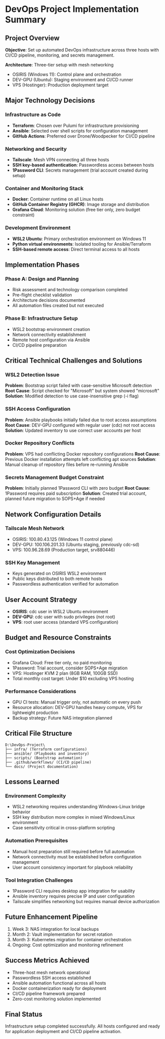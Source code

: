 # DevOps Project Implementation Summary

## Project Overview

**Objective**: Set up automated DevOps infrastructure across three hosts with CI/CD pipeline, monitoring, and secrets management.

**Architecture**: Three-tier setup with mesh networking
- OSIRIS (Windows 11): Control plane and orchestration
- DEV-GPU (Ubuntu): Staging environment and CI/CD runner  
- VPS (Hostinger): Production deployment target

## Major Technology Decisions

### Infrastructure as Code
- **Terraform**: Chosen over Pulumi for infrastructure provisioning
- **Ansible**: Selected over shell scripts for configuration management
- **GitHub Actions**: Preferred over Drone/Woodpecker for CI/CD pipeline

### Networking and Security
- **Tailscale**: Mesh VPN connecting all three hosts
- **SSH key-based authentication**: Passwordless access between hosts
- **1Password CLI**: Secrets management (trial account created during setup)

### Container and Monitoring Stack
- **Docker**: Container runtime on all Linux hosts
- **GitHub Container Registry (GHCR)**: Image storage and distribution
- **Grafana Cloud**: Monitoring solution (free tier only, zero budget constraint)

### Development Environment
- **WSL2 Ubuntu**: Primary orchestration environment on Windows 11
- **Python virtual environments**: Isolated tooling for Ansible/Terraform
- **SSH-based remote access**: Direct terminal access to all hosts

## Implementation Phases

### Phase A: Design and Planning
- Risk assessment and technology comparison completed
- Pre-flight checklist validation
- Architecture decisions documented
- All automation files created but not executed

### Phase B: Infrastructure Setup
- WSL2 bootstrap environment creation
- Network connectivity establishment
- Remote host configuration via Ansible
- CI/CD pipeline preparation

## Critical Technical Challenges and Solutions

### WSL2 Detection Issue
**Problem**: Bootstrap script failed with case-sensitive Microsoft detection
**Root Cause**: Script checked for "Microsoft" but system showed "microsoft"
**Solution**: Modified detection to use case-insensitive grep (-i flag)

### SSH Access Configuration
**Problem**: Ansible playbooks initially failed due to root access assumptions
**Root Cause**: DEV-GPU configured with regular user (cdc) not root access
**Solution**: Updated inventory to use correct user accounts per host

### Docker Repository Conflicts
**Problem**: VPS had conflicting Docker repository configurations
**Root Cause**: Previous Docker installation attempts left conflicting apt sources
**Solution**: Manual cleanup of repository files before re-running Ansible

### Secrets Management Budget Constraint
**Problem**: Initially planned 1Password CLI with zero budget
**Root Cause**: 1Password requires paid subscription
**Solution**: Created trial account, planned future migration to SOPS+Age if needed

## Network Configuration Details

### Tailscale Mesh Network
- OSIRIS: 100.80.43.125 (Windows 11 control plane)
- DEV-GPU: 100.106.201.33 (Ubuntu staging, previously cdc-sd)
- VPS: 100.96.28.69 (Production target, srv880446)

### SSH Key Management
- Keys generated on OSIRIS WSL2 environment
- Public keys distributed to both remote hosts
- Passwordless authentication verified for automation

## User Account Strategy
- **OSIRIS**: cdc user in WSL2 Ubuntu environment
- **DEV-GPU**: cdc user with sudo privileges (not root)
- **VPS**: root user access (standard VPS configuration)

## Budget and Resource Constraints

### Cost Optimization Decisions
- Grafana Cloud: Free tier only, no paid monitoring
- 1Password: Trial account, consider SOPS+Age migration
- VPS: Hostinger KVM 2 plan (8GB RAM, 100GB SSD)
- Total monthly cost target: Under $10 excluding VPS hosting

### Performance Considerations
- GPU CI tests: Manual trigger only, not automatic on every push
- Resource allocation: DEV-GPU handles heavy compute, VPS for lightweight production
- Backup strategy: Future NAS integration planned

## Critical File Structure
```
D:\DevOps-Project\
├── infra/ (Terraform configurations)
├── ansible/ (Playbooks and inventory)
├── scripts/ (Bootstrap automation)
├── .github/workflows/ (CI/CD pipeline)
└── docs/ (Project documentation)
```

## Lessons Learned

### Environment Complexity
- WSL2 networking requires understanding Windows-Linux bridge behavior
- SSH key distribution more complex in mixed Windows/Linux environment
- Case sensitivity critical in cross-platform scripting

### Automation Prerequisites
- Manual host preparation still required before full automation
- Network connectivity must be established before configuration management
- User account consistency important for playbook reliability

### Tool Integration Challenges
- 1Password CLI requires desktop app integration for usability
- Ansible inventory requires precise IP and user configuration
- Tailscale simplifies networking but requires manual device authorization

## Future Enhancement Pipeline
1. Week 3: NAS integration for local backups
2. Month 2: Vault implementation for secret rotation
3. Month 3: Kubernetes migration for container orchestration
4. Ongoing: Cost optimization and monitoring refinement

## Success Metrics Achieved
- Three-host mesh network operational
- Passwordless SSH access established
- Ansible automation functional across all hosts
- Docker containerization ready for deployment
- CI/CD pipeline framework prepared
- Zero-cost monitoring solution implemented

## Final Status
Infrastructure setup completed successfully. All hosts configured and ready for application deployment and CI/CD pipeline activation.